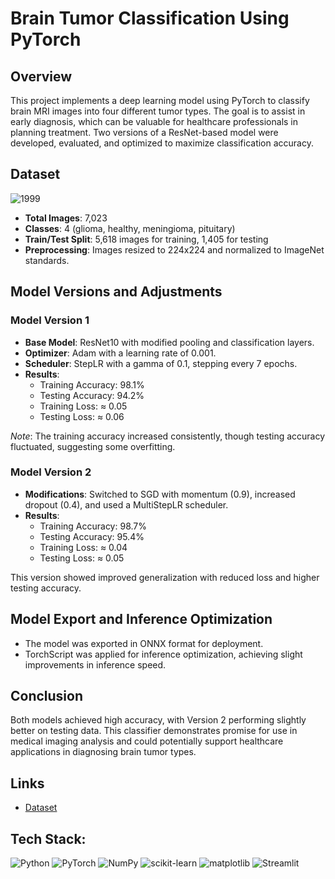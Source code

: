 # Brain Tumor Classification Using PyTorch
## Overview
This project implements a deep learning model using PyTorch to classify brain MRI images into four different tumor types. The goal is to assist in early diagnosis, which can be valuable for healthcare professionals in planning treatment. Two versions of a ResNet-based model were developed, evaluated, and optimized to maximize classification accuracy.

## Dataset
![1999](https://github.com/user-attachments/assets/4e5f11f8-00c0-4cd2-8f89-d8777ba655ff)

- **Total Images**: 7,023
- **Classes**: 4 (glioma, healthy, meningioma, pituitary)
- **Train/Test Split**: 5,618 images for training, 1,405 for testing
- **Preprocessing**: Images resized to 224x224 and normalized to ImageNet standards.

## Model Versions and Adjustments

### Model Version 1
- **Base Model**: ResNet10 with modified pooling and classification layers.
- **Optimizer**: Adam with a learning rate of 0.001.
- **Scheduler**: StepLR with a gamma of 0.1, stepping every 7 epochs.
- **Results**:
  - Training Accuracy: 98.1%
  - Testing Accuracy: 94.2%
  - Training Loss: ≈ 0.05
  - Testing Loss: ≈ 0.06

*Note*: The training accuracy increased consistently, though testing accuracy fluctuated, suggesting some overfitting.

### Model Version 2
- **Modifications**: Switched to SGD with momentum (0.9), increased dropout (0.4), and used a MultiStepLR scheduler.
- **Results**:
  - Training Accuracy: 98.7%
  - Testing Accuracy: 95.4%
  - Training Loss: ≈ 0.04
  - Testing Loss: ≈ 0.05

This version showed improved generalization with reduced loss and higher testing accuracy.

## Model Export and Inference Optimization
- The model was exported in ONNX format for deployment.
- TorchScript was applied for inference optimization, achieving slight improvements in inference speed.

## Conclusion
Both models achieved high accuracy, with Version 2 performing slightly better on testing data. This classifier demonstrates promise for use in medical imaging analysis and could potentially support healthcare applications in diagnosing brain tumor types.

## Links
- [Dataset](https://www.kaggle.com/datasets/rm1000/brain-tumor-mri-scans)

## Tech Stack:
![Python](https://img.shields.io/badge/python-3670A0?style=for-the-badge&logo=python&logoColor=ffdd54)
![PyTorch](https://img.shields.io/badge/PyTorch-%23EE4C2C.svg?style=for-the-badge&logo=PyTorch&logoColor=white)
![NumPy](https://img.shields.io/badge/numpy-%23013243.svg?style=for-the-badge&logo=numpy&logoColor=white) 
![scikit-learn](https://img.shields.io/badge/scikit--learn-%23F7931E.svg?style=for-the-badge&logo=scikit-learn&logoColor=white)
![matplotlib](https://img.shields.io/badge/Matplotlib-%23ffffff.svg?style=for-the-badge&logo=Matplotlib&logoColor=black)
![Streamlit](https://img.shields.io/badge/Streamlit-%23FE4B4B.svg?style=for-the-badge&logo=streamlit&logoColor=white)

<!-- Proudly created with GPRM ( https://gprm.itsvg.in ) -->
